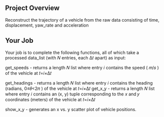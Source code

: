## Project Overview

Reconstruct the trajectory of a vehicle from the raw data consisting of time, displacement, yaw_rate and acceleration

## Your Job
Your job is to complete the following functions, all of which take a processed data_list
(with  𝑁  entries, each  Δ𝑡  apart) as input:

get_speeds - returns a length  𝑁  list where entry  𝑖  contains the speed ( 𝑚/𝑠 ) of the vehicle at  𝑡=𝑖×Δ𝑡

get_headings - returns a length  𝑁  list where entry  𝑖  contains the heading (radians,  0≤𝜃<2𝜋 ) of the vehicle at  𝑡=𝑖×Δ𝑡
get_x_y - returns a length  𝑁  list where entry  𝑖  contains an (x, y) tuple corresponding to the  𝑥  and  𝑦
coordinates (meters) of the vehicle at  𝑡=𝑖×Δ𝑡

show_x_y - generates an x vs. y scatter plot of vehicle positions.
